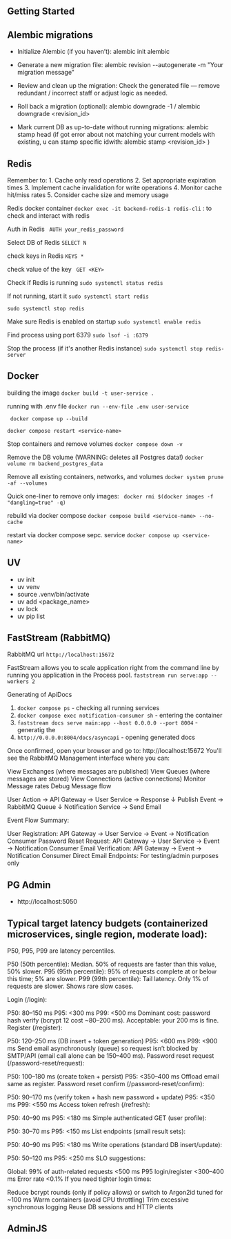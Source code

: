 ## Getting Started




## Alembic migrations

- Initialize Alembic (if you haven’t): alembic init alembic

- Generate a new migration file: alembic revision --autogenerate -m "Your migration message"

- Review and clean up the migration: Check the generated file — remove redundant / incorrect staff or adjust logic as needed.

- Roll back a migration (optional): alembic downgrade -1 / alembic downgrade <revision_id>

- Mark current DB as up-to-date without running migrations: alembic stamp head (if got error about not matching your current models with existing, u can stamp specific idwith: alembic stamp <revision_id> )




## Redis

   Remember to:
      1. Cache only read operations
      2. Set appropriate expiration times
      3. Implement cache invalidation for write operations
      4. Monitor cache hit/miss rates
      5. Consider cache size and memory usage

   Redis docker container
   ` docker exec -it backend-redis-1 redis-cli ` : to check and interact with redis
 
   Auth in Redis
   ` AUTH your_redis_password`

   Select DB of Redis
   ` SELECT N ` 

   check keys in Redis
   ` KEYS * `  

   check value of the key
   ` GET <KEY>`

   Check if Redis is running
   ` sudo systemctl status redis `

   If not running, start it
   ` sudo systemctl start redis `

   ` sudo systemctl stop redis `

   Make sure Redis is enabled on startup
   `sudo systemctl enable redis`

   Find process using port 6379
   ` sudo lsof -i :6379 `

   Stop the process (if it's another Redis instance)
   `sudo systemctl stop redis-server`



## Docker
   building the image
   ` docker build -t user-service . `

   running with .env file
   ` docker run --env-file .env user-service ` 

   ` docker compose up --build`

   ` docker compose restart <service-name> `

   Stop containers and remove volumes
   ` docker compose down -v `

   Remove the DB volume (WARNING: deletes all Postgres data!)
   ` docker volume rm backend_postgres_data `

   Remove all existing containers, networks, and volumes
   ` docker system prune -af --volumes `

   Quick one-liner to remove only <none> images:
   ` docker rmi $(docker images -f "dangling=true" -q)`

   rebuild via docker compose
   `docker compose build <service-name> --no-cache`
   
   restart via docker compose sepc. service
   `docker compose up <service-name>`


## UV

 - uv init
 - uv venv
 - source .venv/bin/activate
 - uv add <package_name>
 - uv lock
 - uv pip list



## FastStream (RabbitMQ)

   RabbitMQ url
   `http://localhost:15672`

   FastStream allows you to scale application right from the command line by running you application in the Process pool.
   ` faststream run serve:app --workers 2 `

   Generating of ApiDocs
   1. ` docker compose ps ` - checking all running services
   2. ` docker compose exec notification-consumer sh ` - entering the container
   3. ` faststream docs serve main:app --host 0.0.0.0 --port 8004 ` - generatig the
   4. ` http://0.0.0.0:8004/docs/asyncapi ` - opening generated docs

   Once confirmed, open your browser and go to:
   http://localhost:15672
   You'll see the RabbitMQ Management interface where you can:

   View Exchanges (where messages are published)
   View Queues (where messages are stored)
   View Connections (active connections)
   Monitor Message rates
   Debug Message flow


   User Action → API Gateway → User Service → Response
                  ↓
            Publish Event → RabbitMQ Queue
                  ↓
         Notification Service → Send Email

   Event Flow Summary:

   User Registration: API Gateway → User Service → Event → Notification Consumer
   Password Reset Request: API Gateway → User Service → Event → Notification Consumer
   Email Verification: API Gateway → Event → Notification Consumer
   Direct Email Endpoints: For testing/admin purposes only




## PG Admin
   - http://localhost:5050




## Typical target latency budgets (containerized microservices, single region, moderate load):

P50, P95, P99 are latency percentiles.

P50 (50th percentile): Median. 50% of requests are faster than this value, 50% slower.
P95 (95th percentile): 95% of requests complete at or below this time; 5% are slower.
P99 (99th percentile): Tail latency. Only 1% of requests are slower. Shows rare slow cases.

Login (/login):

P50: 80–150 ms
P95: <300 ms
P99: <500 ms Dominant cost: password hash verify (bcrypt 12 cost ~80–200 ms). Acceptable: your 200 ms is fine.
Register (/register):

P50: 120–250 ms (DB insert + token generation)
P95: <600 ms
P99: <900 ms Send email asynchronously (queue) so request isn’t blocked by SMTP/API (email call alone can be 150–400 ms).
Password reset request (/password-reset/request):

P50: 100–180 ms (create token + persist)
P95: <350–400 ms Offload email same as register.
Password reset confirm (/password-reset/confirm):

P50: 90–170 ms (verify token + hash new password + update)
P95: <350 ms
P99: <550 ms
Access token refresh (/refresh):

P50: 40–90 ms
P95: <180 ms
Simple authenticated GET (user profile):

P50: 30–70 ms
P95: <150 ms
List endpoints (small result sets):

P50: 40–90 ms
P95: <180 ms
Write operations (standard DB insert/update):

P50: 50–120 ms
P95: <250 ms
SLO suggestions:

Global: 99% of auth-related requests <500 ms
P95 login/register <300–400 ms
Error rate <0.1%
If you need tighter login times:

Reduce bcrypt rounds (only if policy allows) or switch to Argon2id tuned for ~100 ms
Warm containers (avoid CPU throttling)
Trim excessive synchronous logging
Reuse DB sessions and HTTP clients


## AdminJS